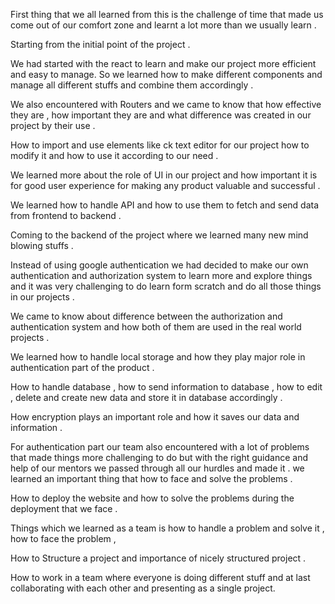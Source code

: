 First thing that we all learned from this is  the challenge of time that made  us come  out of our comfort zone and learnt a lot more than we usually learn .
 
Starting from the initial point of the project .

We had started with the react to learn and make our project more efficient and easy to manage. So we learned how to make different components and manage all different stuffs and combine them accordingly .

We also encountered with Routers and we came to know that  how effective they are ,  how important they are  and what difference was created in our project  by their use .

How to import and use elements like ck text editor for our project how to modify it and how to use it according to our need .

We learned more about the role of UI in our project and how important it is for good user experience for making any product valuable and successful . 

We learned how to handle API and how to use them to fetch and send  data from frontend to backend .

Coming to the backend of the project where we learned many new  mind blowing stuffs .
   
Instead of using google authentication we had  decided to make our own authentication and authorization system to learn more and explore things and it was very challenging to do learn form scratch and do all those things in our projects .

We came to know about difference between the authorization and authentication system and how both of them are used  in the real world projects .

We learned how to handle local storage and how they play major role in authentication part of the product .

How to handle database  , how to send information to database , how to edit , delete and create new data and store it in database accordingly .

How encryption plays an  important role  and how it saves our data and information .

For authentication part our team  also encountered with a  lot of problems that made things more challenging to do but with the right guidance and help of our mentors we passed through all our hurdles and made it . we learned an important thing that how to face and solve the problems .

How to deploy the website and how to solve the problems during the deployment that we face .

Things which we learned as a team is  how to handle a problem and solve it , how to face the problem ,

How to Structure a project and importance of nicely structured project .

How to work in a team where everyone is doing different stuff and at last collaborating with  each other  and presenting as a single project.
